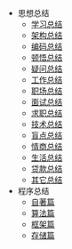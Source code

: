 
* 思想总结
    - [学习总结](summary/xue-xi.md)
    - [架构总结](summary/jia-gou.md)
    - [编码总结](summary/bian-ma.md)
    - [顿悟总结](summary/dun-wu.md)
    - [疑问总结](summary/yi-wen.md)
    - [工作总结](summary/gong-zuo.md)
    - [职场总结](summary/zhi-chang.md)
    - [面试总结](summary/mian-shi.md)
    - [求职总结](summary/qiu-zhi.md)
    - [技术总结](summary/ji-shu.md)
    - [盲点总结](summary/mang-dian.md)
    - [情商总结](summary/qing-shang.md)
    <!--- [恋爱总结](summary/lian-ai.md)-->
    <!--- [校长总结](love/xiaozhang/ke-cheng.md)-->
    <!--- [糖糖总结](love/tangtang/zhi-bo.md)-->
    <!--- [婚姻总结](summary/hun-yin.md)-->
    - [生活总结](summary/sheng-huo.md)
    - [贷款总结](summary/dai-kuan.md)
    - [其它总结](summary/qi-ta.md)
* 程序总结
    - [自著篇](book/zi-zhu.md)
    - [算法篇](program/suan-fa.md)
    - [框架篇](program/kuang-jia.md)
    - [存储篇](program/cun-chu.md)

    
    
 

  
  
